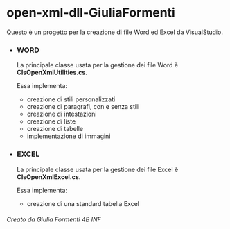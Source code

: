 # open-xml-dll-GiuliaFormenti

Questo è un progetto per la creazione di file Word ed Excel da VisualStudio.

- ### WORD
  La principale classe usata per la gestione dei file Word è **ClsOpenXmlUtilities.cs**.
  
  Essa implementa:
  - creazione di stili personalizzati
  - creazione di paragrafi, con e senza stili
  - creazione di intestazioni
  - creazione di liste
  - creazione di tabelle
  - implementazione di immagini
- ### EXCEL
  La principale classe usata per la gestione dei file Excel è **ClsOpenXmlExcel.cs**.
  
  Essa implementa:
  - creazione di una standard tabella Excel

###### Creato da Giulia Formenti 4B INF

